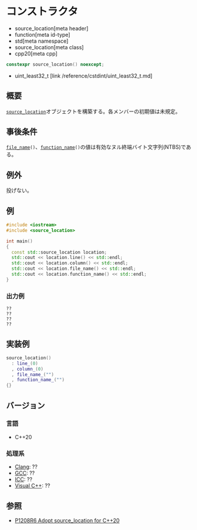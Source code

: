 # コンストラクタ
* source_location[meta header]
* function[meta id-type]
* std[meta namespace]
* source_location[meta class]
* cpp20[meta cpp]

```cpp
constexpr source_location() noexcept;
```
* uint_least32_t [link /reference/cstdint/uint_least32_t.md]

## 概要

[`source_location`](../source_location.md)オブジェクトを構築する。各メンバーの初期値は未規定。

## 事後条件

[`file_name`](file_name.md)`()`、[`function_name`](function_name.md)`()`の値は有効なヌル終端バイト文字列(NTBS)である。

## 例外
投げない。

## 例
```cpp example
#include <iostream>
#include <source_location>

int main()
{
  const std::source_location location;
  std::cout << location.line() << std::endl;
  std::cout << location.column() << std::endl;
  std::cout << location.file_name() << std::endl;
  std::cout << location.function_name() << std::endl;
}
```

### 出力例
```
??
??
??
??
```

## 実装例
```cpp
source_location()
  : line_(0)
  , column_(0)
  , file_name_("")
  , function_name_("")
{}
```

## バージョン
### 言語
- C++20

### 処理系
- [Clang](/implementation.md#clang): ??
- [GCC](/implementation.md#gcc): ??
- [ICC](/implementation.md#icc): ??
- [Visual C++](/implementation.md#visual_cpp): ??

## 参照

- [P1208R6 Adopt source_location for C++20](http://www.open-std.org/jtc1/sc22/wg21/docs/papers/2019/p1208r6.pdf)
